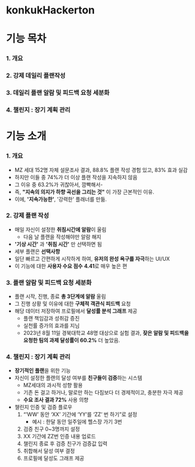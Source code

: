# konkukHackerton
# 기능 목차
### 1. 개요
### 2. 강제 데일리 플랜작성
### 3. 데일리 플랜 알람 및 피드백 요청 세분화
### 4. 챌린지 : 장기 계획 관리
# 기능 소개
### 1. 개요
   - MZ 세대 152명 자체 설문조사 결과, 88.8% 플랜 작성 경험 있고, 83% 효과 실감
   - 하지만 이들 중 74%가 더 이상 플랜 작성을 지속하지 않음
   - 그 이유 중 63.2%가 귀찮아서, 깜빡해서-
   - 즉, **"지속의 의지가 하향 곡선을 그리는 것"** 이 가장 근본적인 이유.
   - 이에, **'지속가능한'**, '강력한' 플래너를 만듦.
  
### 2. 강제 플랜 작성
   - 매일 자신이 설정한 **취침시간에 알람**이 울림
     - 다음 날 플랜을 작성해야만 알람 해지
   - **'기상 시간'** 과 **'취침 시간'** 만 선택하면 됨
   - 세부 플랜은 **선택사항**
   - 일단 빠르고 간편하게 시작하게 하여, **유저의 완성 욕구를 자극**하는 UI/UX
   - 이 기능에 대한 **사용자 수요 점수** **4.41**로 매우 높은 편
      
### 3. 플랜 알람 및 피드백 요청 세분화
   - 플랜 시작, 진행, 종료 **총 3단계에 알람** 울림
   - 그 진행 상황 및 이유에 대한 **구체적 객관식 피드백** 요청
   - 해당 데이터 저장하여 프로필에서 **달성률 분석 그래프** 제공
     - 플랜 책임감과 성취감 증진
     - 실천률 증가의 효과를 지님
     - 2023년 8월 11일 경북대학교 48명 대상으로 실험 결과, **잦은 알람 및 피드백을 요청한 팀의 과제 달성률이 60.2%** 더 높았음.
      
### 4. 챌린지 : 장기 계획 관리
   - **장기적인 플랜**을 위한 기능
   - 자신이 설정한 플랜의 달성 여부를 **친구들이 검증**하는 시스템
     - MZ세대의 과시적 성향 활용
     - 기존 돈 걸고 하거나, 말로만 하는 다짐보다 더 경제적이고, 충분한 자극 제공
     - **수요 조사 결과 72%** 사용 의향
   - 챌린지 인증 및 검증 플로우
     1. “’WW’ 동안 ‘XX’ 기간에  ‘YY’를 ‘ZZ’ 번 하기”로 설정
         - 예시 : 한달 동안 일주일에 헬스장 가기 3번
     2. 검증 친구 0~3명까지 설정
     3. XX 기간에 ZZ번 인증 내용 업로드
     4. 챌린지 종료 후 검증 친구가 검증값 입력
     5. 취합해서 달성 여부 결정
     6. 프로필에 달성도 그래프 제공
